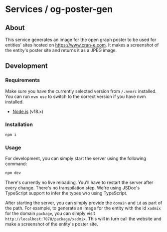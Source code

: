 # Services / og-poster-gen

## About

This service generates an image for the open graph poster to be used for entities' sites hosted on https://www.cran-e.com. It makes a screenshot of the entity's poster site and returns it as a JPEG image.

## Development

### Requirements

Make sure you have the currently selected version from `/.nvmrc` installed. You can run `nvm use` to switch to the correct version if you have nvm installed.

- [Node.js](https://nodejs.org/en/) (v18.x)

### Installation

```bash
npm i
```

### Usage

For development, you can simply start the server using the following command:

```bash
npm dev
```

There's currently no live reloading. You'll have to restart the server after every change. There's no transpilation step. We're using JSDoc's TypeScript support to infer the types w/o using TypeScript.

After starting the server, you can simply provide the `domain` and `id` as part of the path. For example, to generate an image for the entity with the id `xadmix` for the domain `package`, you can simply visit `http://localhost:7070/package/xadmix`. This will in turn call the website and make a screenshot of the entity's poster site.
